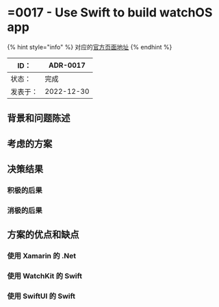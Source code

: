 # =0017 - Use Swift to build watchOS app

{% hint style="info" %}
对应的[官方页面地址](https://contributing.bitwarden.com/architecture/adr/watchOS-use-swift)
{% endhint %}

| ID：  | ADR-0017   |
| ---- | ---------- |
| 状态：  | 完成         |
| 发表于： | 2022-12-30 |

## 背景和问题陈述​ <a href="#context-and-problem-statement" id="context-and-problem-statement"></a>

## 考虑的方案​ <a href="#considered-options" id="considered-options"></a>

## 决策结果​ <a href="#decision-outcome" id="decision-outcome"></a>

### 积极的后果​ <a href="#positive-consequences" id="positive-consequences"></a>

### 消极的后果​ <a href="#negative-consequences" id="negative-consequences"></a>

## 方案的优点和缺点​ <a href="#pros-and-cons-of-the-options" id="pros-and-cons-of-the-options"></a>

### 使用 Xamarin 的 .Net  <a href="#net-using-xamarin" id="net-using-xamarin"></a>

### 使用 WatchKit​ 的 Swift <a href="#swift-using-watchkit" id="swift-using-watchkit"></a>

### 使用 SwiftUI 的 Swift ​ <a href="#swift-using-swiftui" id="swift-using-swiftui"></a>
